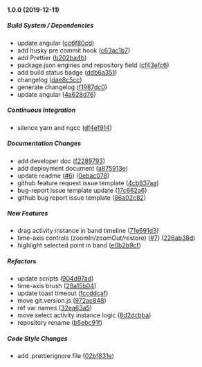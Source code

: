 #### 1.0.0 (2019-12-11)

##### Build System / Dependencies

*  update angular ([cc6f80cd](https://github.jpl.nasa.gov/MPS/aerie-ui/commit/cc6f80cd89950848821607d263d590f42f7947f7))
*  add husky pre commit hook ([c63ac1b7](https://github.jpl.nasa.gov/MPS/aerie-ui/commit/c63ac1b702233f630ae72d6e331034916daa1b6c))
*  add Prettier ([b202ba4b](https://github.jpl.nasa.gov/MPS/aerie-ui/commit/b202ba4bf3c8814fe5850584aca38cb1ab163528))
*  package.json engines and repository field ([cf43efc6](https://github.jpl.nasa.gov/MPS/aerie-ui/commit/cf43efc63b08e2035ade5baf7bd92d4aea4c932c))
*  add build status badge ([ddb6a351](https://github.jpl.nasa.gov/MPS/aerie-ui/commit/ddb6a35138eafffecd27283eb9fcb7ff0cdf5988))
*  changelog ([dae8c5cc](https://github.jpl.nasa.gov/MPS/aerie-ui/commit/dae8c5cc91b7ff39647d0b7e737191b4c424bf87))
*  generate changelog ([f1987dc0](https://github.jpl.nasa.gov/MPS/aerie-ui/commit/f1987dc0e095cb6b23bf86a4e67dc2c7a93b23bc))
*  update angular ([4a628d76](https://github.jpl.nasa.gov/MPS/aerie-ui/commit/4a628d76c37a986d49912017a2e1caab7f686a97))

##### Continuous Integration

*  silence yarn and ngcc ([df4ef914](https://github.jpl.nasa.gov/MPS/aerie-ui/commit/df4ef914c770680d02b473e27374da7e239e0748))

##### Documentation Changes

*  add developer doc ([f2289793](https://github.jpl.nasa.gov/MPS/aerie-ui/commit/f2289793a1f59b62f83720d46bc4348dd51cb68b))
*  add deployment document ([a875913e](https://github.jpl.nasa.gov/MPS/aerie-ui/commit/a875913e16792481d4fd4159e7132387748b2ef6))
*  update readme ([#6](https://github.jpl.nasa.gov/MPS/aerie-ui/pull/6)) ([0ebac078](https://github.jpl.nasa.gov/MPS/aerie-ui/commit/0ebac078954ce4f845d5dcbf2aa0e4d3ab507eff))
*  github feature request issue template ([4cb837aa](https://github.jpl.nasa.gov/MPS/aerie-ui/commit/4cb837aa282b54bfe3ad595ba83679ef922d9c7f))
*  bug-report issue template update ([17c662a6](https://github.jpl.nasa.gov/MPS/aerie-ui/commit/17c662a6b949e62ffd18b6d38910d96397dd7d69))
*  github bug report issue template ([86a02c82](https://github.jpl.nasa.gov/MPS/aerie-ui/commit/86a02c8222e5f3b057ea29bb3cd2d8a77390d3dd))

##### New Features

*  drag activity instance in band timeline ([71e691d3](https://github.jpl.nasa.gov/MPS/aerie-ui/commit/71e691d3d5af20c46fa085b3a186bdbb978cabfe))
*  time-axis controls (zoomIn/zoomOut/restore) ([#7](https://github.jpl.nasa.gov/MPS/aerie-ui/pull/7)) ([226ab38d](https://github.jpl.nasa.gov/MPS/aerie-ui/commit/226ab38df3da60b33c7d8177b84dd9e051eaedbf))
*  highlight selected point in band ([e0b2b9cf](https://github.jpl.nasa.gov/MPS/aerie-ui/commit/e0b2b9cf739931cf8dca8c59e712c9565ab104b3))

##### Refactors

*  update scripts ([904d97ad](https://github.jpl.nasa.gov/MPS/aerie-ui/commit/904d97ad642b247a2abc0efb51aa18879cad6ab6))
*  time-axis brush ([28a15b04](https://github.jpl.nasa.gov/MPS/aerie-ui/commit/28a15b04d8d53f279e7978b78dc796c5e9cc5947))
*  update toast timeout ([fccddcaf](https://github.jpl.nasa.gov/MPS/aerie-ui/commit/fccddcafa275e155a42bbd8f03ef9ed20cc14719))
*  move git.version.js ([972ac848](https://github.jpl.nasa.gov/MPS/aerie-ui/commit/972ac848743138b226d4b17019c0663f3a4cce09))
*  ref var names ([32ea63a5](https://github.jpl.nasa.gov/MPS/aerie-ui/commit/32ea63a5b5903980046f5c4f34986a428ceaf4c0))
*  move select activity instance logic ([8d2dcbba](https://github.jpl.nasa.gov/MPS/aerie-ui/commit/8d2dcbba63a216de204d35ea0d709ec9922f4f61))
*  repository rename ([b5ebc91f](https://github.jpl.nasa.gov/MPS/aerie-ui/commit/b5ebc91f492c62bb9373342f6d1341fd5556adbf))

##### Code Style Changes

*  add .prettierignore file ([02bf831e](https://github.jpl.nasa.gov/MPS/aerie-ui/commit/02bf831eaba4bcacbce35a5d0d68834d6893fc74))


